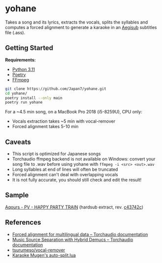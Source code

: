 # yohane

Takes a song and its lyrics, extracts the vocals, splits the syllables and computes a forced alignment to generate a karaoke in an [Aegisub](https://aegisub.org) subtitles file (.ass).

## Getting Started

**Requirements:**

- [Python 3.11](https://www.python.org)
- [Poetry](https://python-poetry.org)
- [FFmpeg](https://ffmpeg.org)

```sh
git clone https://github.com/Japan7/yohane.git
cd yohane/
poetry install --only main
poetry run yohane
```

<!-- Tagged releases are also available on PyPI (`pip install yohane`). -->

For a ~4.5 min song, on a MacBook Pro 2018 (i5-8259U), CPU only:

- Vocals extraction takes ~5 min with vocal-remover
- Forced alignment takes 5-10 min

## Caveats

- This script is optimized for Japanese songs
- Torchaudio ffmpeg backend is not available on Windows: convert your song file to .wav before using yohane with `ffmpeg -i <src> <out>.wav`
- Long syllables at end of lines will often be truncated
- Forced alignment can't deal with overlapping vocals
- It is not fully accurate, you should still check and edit the result!

## Sample

[Aqours - PV - HAPPY PARTY TRAIN](https://hikari.butaishoujo.moe/v/9a11c0b1/Aqours%20-%20PV%20-%20HAPPY%20PARTY%20TRAIN.mp4) (hardsub extract, rev. [c43742c](https://github.com/Japan7/yohane/commit/c43742c1eb2ce9a86089a8d1b5fdc1fad458a91e))

## References

- [Forced alignment for multilingual data – Torchaudio documentation](https://pytorch.org/audio/stable/tutorials/forced_alignment_for_multilingual_data_tutorial.html)
- [Music Source Separation with Hybrid Demucs – Torchaudio documentation](https://pytorch.org/audio/2.1.0/tutorials/hybrid_demucs_tutorial.html)
- [tsurumeso/vocal-remover](https://github.com/tsurumeso/vocal-remover)
- [Karaoke Mugen's auto-split.lua](https://docs.karaokes.moe/aegisub/auto-split.lua)
